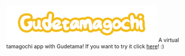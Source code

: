 ![alt text](https://raw.githubusercontent.com/juditcsokay/Gudetamagochi/master/title.jpg)
A virtual tamagochi app with Gudetama!
If you want to try it click [here](http://gudetamagochi.herokuapp.com/)! :)
